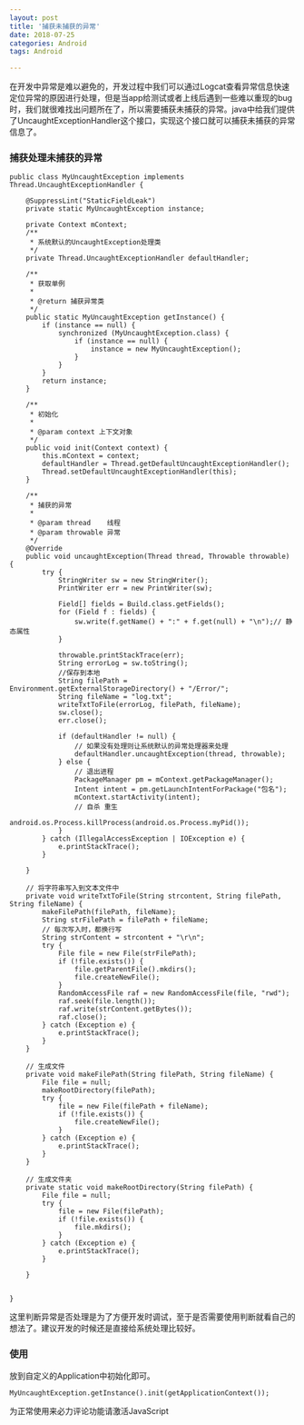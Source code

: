 ```yaml
---
layout: post
title: '捕获未捕获的异常'
date: 2018-07-25
categories: Android
tags: Android

---
```

在开发中异常是难以避免的，开发过程中我们可以通过Logcat查看异常信息快速定位异常的原因进行处理，但是当app给测试或者上线后遇到一些难以重现的bug时，我们就很难找出问题所在了，所以需要捕获未捕获的异常。java中给我们提供了UncaughtExceptionHandler这个接口，实现这个接口就可以捕获未捕获的异常信息了。

### 捕获处理未捕获的异常

```
public class MyUncaughtException implements Thread.UncaughtExceptionHandler {

    @SuppressLint("StaticFieldLeak")
    private static MyUncaughtException instance;

    private Context mContext;
    /**
     * 系统默认的UncaughtException处理类
     */
    private Thread.UncaughtExceptionHandler defaultHandler;

    /**
     * 获取单例
     *
     * @return 捕获异常类
     */
    public static MyUncaughtException getInstance() {
        if (instance == null) {
            synchronized (MyUncaughtException.class) {
                if (instance == null) {
                    instance = new MyUncaughtException();
                }
            }
        }
        return instance;
    }

    /**
     * 初始化
     *
     * @param context 上下文对象
     */
    public void init(Context context) {
        this.mContext = context;
        defaultHandler = Thread.getDefaultUncaughtExceptionHandler();
        Thread.setDefaultUncaughtExceptionHandler(this);
    }

    /**
     * 捕获的异常
     *
     * @param thread    线程
     * @param throwable 异常
     */
    @Override
    public void uncaughtException(Thread thread, Throwable throwable) {
        try {
            StringWriter sw = new StringWriter();
            PrintWriter err = new PrintWriter(sw);

            Field[] fields = Build.class.getFields();
            for (Field f : fields) {
                sw.write(f.getName() + ":" + f.get(null) + "\n");// 静态属性
            }

            throwable.printStackTrace(err);
            String errorLog = sw.toString();
            //保存到本地
            String filePath = Environment.getExternalStorageDirectory() + "/Error/";
            String fileName = "log.txt";
            writeTxtToFile(errorLog, filePath, fileName);
            sw.close();
            err.close();

            if (defaultHandler != null) {
                // 如果没有处理则让系统默认的异常处理器来处理
                defaultHandler.uncaughtException(thread, throwable);
            } else {
                // 退出进程
                PackageManager pm = mContext.getPackageManager();
                Intent intent = pm.getLaunchIntentForPackage("包名");
                mContext.startActivity(intent);
                // 自杀 重生
                android.os.Process.killProcess(android.os.Process.myPid());
            }
        } catch (IllegalAccessException | IOException e) {
            e.printStackTrace();
        }

    }

    // 将字符串写入到文本文件中
    private void writeTxtToFile(String strcontent, String filePath, String fileName) {
        makeFilePath(filePath, fileName);
        String strFilePath = filePath + fileName;
        // 每次写入时，都换行写
        String strContent = strcontent + "\r\n";
        try {
            File file = new File(strFilePath);
            if (!file.exists()) {
                file.getParentFile().mkdirs();
                file.createNewFile();
            }
            RandomAccessFile raf = new RandomAccessFile(file, "rwd");
            raf.seek(file.length());
            raf.write(strContent.getBytes());
            raf.close();
        } catch (Exception e) {
            e.printStackTrace();
        }
    }

    // 生成文件
    private void makeFilePath(String filePath, String fileName) {
        File file = null;
        makeRootDirectory(filePath);
        try {
            file = new File(filePath + fileName);
            if (!file.exists()) {
                file.createNewFile();
            }
        } catch (Exception e) {
            e.printStackTrace();
        }
    }

    // 生成文件夹
    private static void makeRootDirectory(String filePath) {
        File file = null;
        try {
            file = new File(filePath);
            if (!file.exists()) {
                file.mkdirs();
            }
        } catch (Exception e) {
            e.printStackTrace();
        }

    }


}
```
这里判断异常是否处理是为了方便开发时调试，至于是否需要使用判断就看自己的想法了。建议开发的时候还是直接给系统处理比较好。

### 使用
放到自定义的Application中初始化即可。

```android
MyUncaughtException.getInstance().init(getApplicationContext());
```




<!-- 来必力City版安装代码 -->
<div id="lv-container" data-id="city" data-uid="MTAyMC8zMjU2Ny85MTI4">
<script type="text/javascript">
   (function(d, s) {
   var j, e = d.getElementsByTagName(s)[0];

   if (typeof LivereTower === 'function') { return; }

   j = d.createElement(s);
   j.src = 'https://cdn-city.livere.com/js/embed.dist.js';
   j.async = true;

   e.parentNode.insertBefore(j, e);
   })(document, 'script');
</script>
<noscript> 为正常使用来必力评论功能请激活JavaScript</noscript>
</div>


<!-- City版安装代码已完成 -->